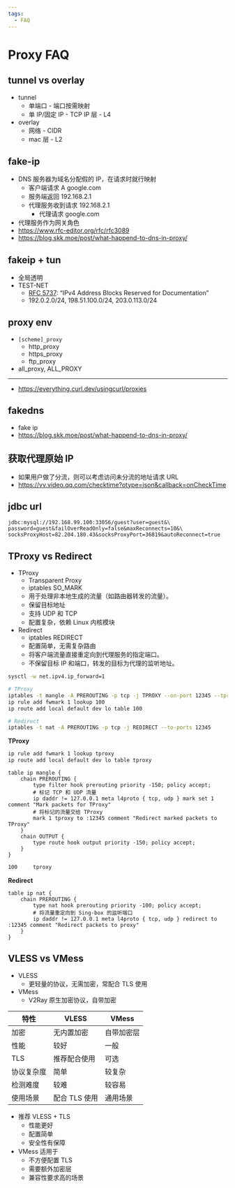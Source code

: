```yaml
---
tags:
  - FAQ
---
```


# Proxy FAQ

## tunnel vs overlay

- tunnel
  - 单端口 - 端口按需映射
  - 单 IP/固定 IP - TCP IP 层 - L4
- overlay
  - 网络 - CIDR
  - mac 层 - L2

## fake-ip

- DNS 服务器为域名分配假的 IP，在请求时就行映射
  - 客户端请求 A google.com
  - 服务端返回 192.168.2.1
  - 代理服务收到请求 192.168.2.1
    - 代理请求 google.com
- 代理服务作为网关角色
- https://www.rfc-editor.org/rfc/rfc3089
- https://blog.skk.moe/post/what-happend-to-dns-in-proxy/

## fakeip + tun

- 全局透明
- TEST-NET
  - [RFC 5737](https://datatracker.ietf.org/doc/html/rfc5737): “IPv4 Address Blocks Reserved for Documentation”
  - 192.0.2.0/24, 198.51.100.0/24, 203.0.113.0/24

## proxy env

- `[scheme]_proxy`
  - http_proxy
  - https_proxy
  - ftp_proxy
- all_proxy, ALL_PROXY

---

- https://everything.curl.dev/usingcurl/proxies

## fakedns

- fake ip
- https://blog.skk.moe/post/what-happend-to-dns-in-proxy/

## 获取代理原始 IP

- 如果用户做了分流，则可以考虑访问未分流的地址请求 URL
- https://vv.video.qq.com/checktime?otype=json&callback=onCheckTime

## jdbc url

```
jdbc:mysql://192.168.99.100:33056/guest?user=guest&\
password=guest&failOverReadOnly=false&maxReconnects=10&\
socksProxyHost=82.204.180.43&socksProxyPort=36819&autoReconnect=true
```

## TProxy vs Redirect

- TProxy
  - Transparent Proxy
  - iptables SO_MARK
  - 用于处理非本地生成的流量（如路由器转发的流量）。
  - 保留目标地址
  - 支持 UDP 和 TCP
  - 配置复杂，依赖 Linux 内核模块
- Redirect
  - iptables REDIRECT
  - 配置简单，无需复杂路由
  - 将客户端流量直接重定向到代理服务的指定端口。
  - 不保留目标 IP 和端口，转发的目标为代理的监听地址。

```bash
sysctl -w net.ipv4.ip_forward=1

# TProxy
iptables -t mangle -A PREROUTING -p tcp -j TPROXY --on-port 12345 --tproxy-mark 1
ip rule add fwmark 1 lookup 100
ip route add local default dev lo table 100

# Redirect
iptables -t nat -A PREROUTING -p tcp -j REDIRECT --to-ports 12345
```

**TProxy**

```bash
ip rule add fwmark 1 lookup tproxy
ip route add local default dev lo table tproxy
```

```nft
table ip mangle {
    chain PREROUTING {
        type filter hook prerouting priority -150; policy accept;
        # 标记 TCP 和 UDP 流量
        ip daddr != 127.0.0.1 meta l4proto { tcp, udp } mark set 1 comment "Mark packets for TProxy"
        # 将标记的流量交给 TProxy
        mark 1 tproxy to :12345 comment "Redirect marked packets to TProxy"
    }
    chain OUTPUT {
        type route hook output priority -150; policy accept;
    }
}
```

```txt title="/etc/iproute2/rt_tables"
100     tproxy
```

**Redirect**

```nft
table ip nat {
    chain PREROUTING {
        type nat hook prerouting priority -100; policy accept;
        # 将流量重定向到 Sing-box 的监听端口
        ip daddr != 127.0.0.1 meta l4proto { tcp, udp } redirect to :12345 comment "Redirect packets to proxy"
    }
}
```

## VLESS vs VMess

- VLESS
  - 更轻量的协议，无需加密，常配合 TLS 使用
- VMess
  - V2Ray 原生加密协议，自带加密

| 特性       | VLESS         | VMess      |
| ---------- | ------------- | ---------- |
| 加密       | 无内置加密    | 自带加密层 |
| 性能       | 较好          | 一般       |
| TLS        | 推荐配合使用  | 可选       |
| 协议复杂度 | 简单          | 较复杂     |
| 检测难度   | 较难          | 较容易     |
| 使用场景   | 配合 TLS 使用 | 通用场景   |

- 推荐 VLESS + TLS
  - 性能更好
  - 配置简单
  - 安全性有保障
- VMess 适用于
  - 不方便配置 TLS
  - 需要额外加密层
  - 兼容性要求高的场景

